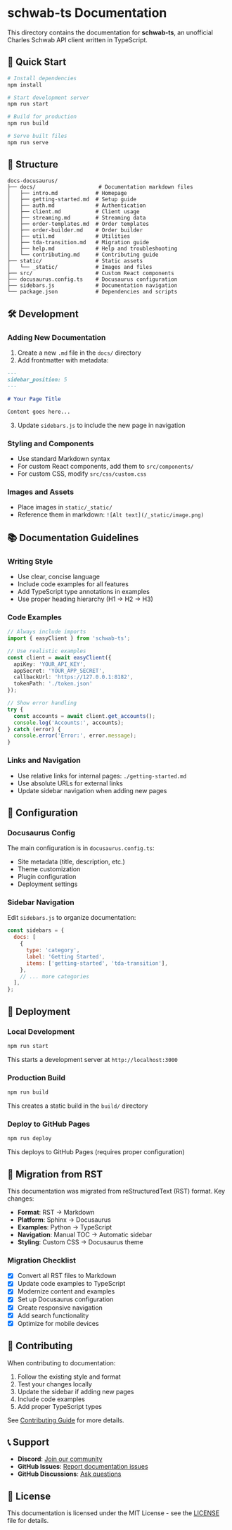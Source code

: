 # schwab-ts Documentation

This directory contains the documentation for **schwab-ts**, an unofficial Charles Schwab API client written in TypeScript.

## 🚀 Quick Start

```bash
# Install dependencies
npm install

# Start development server
npm run start

# Build for production
npm run build

# Serve built files
npm run serve
```

## 📁 Structure

```
docs-docusaurus/
├── docs/                    # Documentation markdown files
│   ├── intro.md            # Homepage
│   ├── getting-started.md  # Setup guide
│   ├── auth.md             # Authentication
│   ├── client.md           # Client usage
│   ├── streaming.md        # Streaming data
│   ├── order-templates.md  # Order templates
│   ├── order-builder.md    # Order builder
│   ├── util.md             # Utilities
│   ├── tda-transition.md   # Migration guide
│   ├── help.md             # Help and troubleshooting
│   └── contributing.md     # Contributing guide
├── static/                 # Static assets
│   └── _static/            # Images and files
├── src/                    # Custom React components
├── docusaurus.config.ts    # Docusaurus configuration
├── sidebars.js             # Documentation navigation
└── package.json            # Dependencies and scripts
```

## 🛠️ Development

### Adding New Documentation

1. Create a new `.md` file in the `docs/` directory
2. Add frontmatter with metadata:

```markdown
---
sidebar_position: 5
---

# Your Page Title

Content goes here...
```

3. Update `sidebars.js` to include the new page in navigation

### Styling and Components

- Use standard Markdown syntax
- For custom React components, add them to `src/components/`
- For custom CSS, modify `src/css/custom.css`

### Images and Assets

- Place images in `static/_static/`
- Reference them in markdown: `![Alt text](/_static/image.png)`

## 📚 Documentation Guidelines

### Writing Style

- Use clear, concise language
- Include code examples for all features
- Add TypeScript type annotations in examples
- Use proper heading hierarchy (H1 → H2 → H3)

### Code Examples

```typescript
// Always include imports
import { easyClient } from 'schwab-ts';

// Use realistic examples
const client = await easyClient({
  apiKey: 'YOUR_API_KEY',
  appSecret: 'YOUR_APP_SECRET',
  callbackUrl: 'https://127.0.0.1:8182',
  tokenPath: './token.json'
});

// Show error handling
try {
  const accounts = await client.get_accounts();
  console.log('Accounts:', accounts);
} catch (error) {
  console.error('Error:', error.message);
}
```

### Links and Navigation

- Use relative links for internal pages: `./getting-started.md`
- Use absolute URLs for external links
- Update sidebar navigation when adding new pages

## 🔧 Configuration

### Docusaurus Config

The main configuration is in `docusaurus.config.ts`:

- Site metadata (title, description, etc.)
- Theme customization
- Plugin configuration
- Deployment settings

### Sidebar Navigation

Edit `sidebars.js` to organize documentation:

```javascript
const sidebars = {
  docs: [
    {
      type: 'category',
      label: 'Getting Started',
      items: ['getting-started', 'tda-transition'],
    },
    // ... more categories
  ],
};
```

## 🚀 Deployment

### Local Development

```bash
npm run start
```

This starts a development server at `http://localhost:3000`

### Production Build

```bash
npm run build
```

This creates a static build in the `build/` directory

### Deploy to GitHub Pages

```bash
npm run deploy
```

This deploys to GitHub Pages (requires proper configuration)

## 📝 Migration from RST

This documentation was migrated from reStructuredText (RST) format. Key changes:

- **Format**: RST → Markdown
- **Platform**: Sphinx → Docusaurus
- **Examples**: Python → TypeScript
- **Navigation**: Manual TOC → Automatic sidebar
- **Styling**: Custom CSS → Docusaurus theme

### Migration Checklist

- [x] Convert all RST files to Markdown
- [x] Update code examples to TypeScript
- [x] Modernize content and examples
- [x] Set up Docusaurus configuration
- [x] Create responsive navigation
- [x] Add search functionality
- [x] Optimize for mobile devices

## 🤝 Contributing

When contributing to documentation:

1. Follow the existing style and format
2. Test your changes locally
3. Update the sidebar if adding new pages
4. Include code examples
5. Add proper TypeScript types

See [Contributing Guide](../docs/contributing.md) for more details.

## 📞 Support

- **Discord**: [Join our community](https://discord.gg/M3vjtHj)
- **GitHub Issues**: [Report documentation issues](https://github.com/tony-garand/schwab-ts/issues)
- **GitHub Discussions**: [Ask questions](https://github.com/tony-garand/schwab-ts/discussions)

## 📄 License

This documentation is licensed under the MIT License - see the [LICENSE](../LICENSE) file for details.
